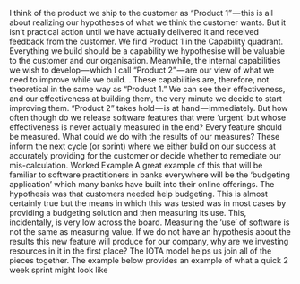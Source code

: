 
I think of the product we ship to the customer as “Product 1” — this is all about realizing our hypotheses of what we think the customer wants. But it isn’t practical action until we have actually delivered it and received feedback from the customer. We find Product 1 in the Capability quadrant. Everything we build should be a capability we hypothesise will be valuable to the customer and our organisation. Meanwhile, the internal capabilities we wish to develop — which I call “Product 2” — are our view of what we need to improve while we build. . These capabilities are, therefore, not theoretical in the same way as “Product 1.” We can see their effectiveness, and our effectiveness at building them, the very minute we decide to start improving them. “Product 2” takes hold — is at hand — immediately. But how often though do we release software features that were ‘urgent’ but whose effectiveness is never actually measured in the end? Every feature should be measured. What could we do with the results of our measures? These inform the next cycle (or sprint) where we either build on our success at accurately providing for the customer or decide whether to remediate our mis-calculation. Worked Example A great example of this that will be familiar to software practitioners in banks everywhere will be the ‘budgeting application’ which many banks have built into their online offerings. The hypothesis was that customers needed help budgeting. This is almost certainly true but the means in which this was tested was in most cases by providing a budgeting solution and then measuring its use. This, incidentally, is very low across the board. Measuring the ‘use’ of software is not the same as measuring value. If we do not have an hypothesis about the results this new feature will produce for our company, why are we investing resources in it in the first place? The IOTA model helps us join all of the pieces together. The example below provides an example of what a quick 2 week sprint might look like